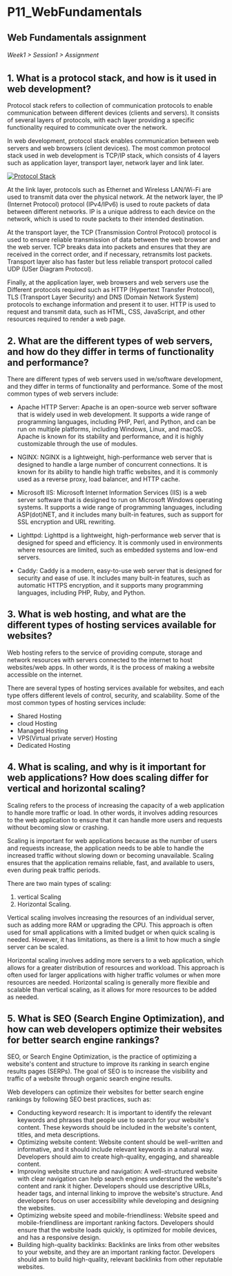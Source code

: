 # P11_WebFundamentals
## Web Fundamentals assignment
###### Week1 > Session1 > Assignment
###
## 1. What is a protocol stack, and how is it used in web development?
Protocol stack refers to collection of communication protocols to enable communication between different devices (clients and servers). It consists of several layers of protocols, with each layer providing a specific functionality required to communicate over the network.

In web development, protocol stack enables communication between web servers and web browsers (client devices). The most common protocol stack used in web development is TCP/IP stack, which consists of 4 layers such as application layer, transport layer, network layer and link later. 

[![Protocol Stack](https://cdn.kastatic.org/ka-perseus-images/6a0cd3a5b7e709c2f637c959ba98705ad21e4e3c.svg)](https://cdn.kastatic.org/ka-perseus-images/6a0cd3a5b7e709c2f637c959ba98705ad21e4e3c.svg)

At the link layer, protocols such as Ethernet and Wireless LAN/Wi-Fi are used to transmit data over the physical network.
At the network layer, the IP (Internet Protocol) protocol (IPv4/IPv6) is used to route packets of data between different networks. IP is a unique address to each device on the network, which is used to route packets to their intended destination.

At the transport layer, the TCP (Transmission Control Protocol) protocol is used to ensure reliable transmission of data between the web browser and the web server. TCP breaks data into packets and ensures that they are received in the correct order, and if necessary, retransmits lost packets. Transport layer also has faster but less reliable transport protocol called UDP (USer Diagram Protocol).

Finally,  at the application layer, web browsers and web servers use the Different protocols required such as HTTP (Hypertext Transfer Protocol), TLS (Transport Layer Security) and DNS (Domain Network System) protocols to exchange information and present it to user. HTTP is used to request and transmit data, such as HTML, CSS, JavaScript, and other resources required to render a web page.

## 2. What are the different types of web servers, and how do they differ in terms of functionality and performance?
There are different types of web servers used in we/software development, and they differ in terms of functionality and performance. Some of the most common types of web servers include:

- Apache HTTP Server: Apache is an open-source web server software that is widely used in web development. It supports a wide range of programming languages, including PHP, Perl, and Python, and can be run on multiple platforms, including Windows, Linux, and macOS. Apache is known for its stability and performance, and it is highly customizable through the use of modules.

- NGINX: NGINX is a lightweight, high-performance web server that is designed to handle a large number of concurrent connections. It is known for its ability to handle high traffic websites, and it is commonly used as a reverse proxy, load balancer, and HTTP cache.

- Microsoft IIS: Microsoft Internet Information Services (IIS) is a web server software that is designed to run on Microsoft Windows operating systems. It supports a wide range of programming languages, including ASP(dot)NET, and it includes many built-in features, such as support for SSL encryption and URL rewriting.

- Lighttpd: Lighttpd is a lightweight, high-performance web server that is designed for speed and efficiency. It is commonly used in environments where resources are limited, such as embedded systems and low-end servers.

- Caddy: Caddy is a modern, easy-to-use web server that is designed for security and ease of use. It includes many built-in features, such as automatic HTTPS encryption, and it supports many programming languages, including PHP, Ruby, and Python.

## 3. What is web hosting, and what are the different types of hosting services available for websites?
Web hosting refers to the service of providing compute, storage and network resources with servers connected to the internet to host websites/web apps. In other words, it is the process of making a website accessible on the internet.

There are several types of hosting services available for websites, and each type offers different levels of control, security, and scalability. Some of the most common types of hosting services include:
- Shared Hosting
- cloud Hosting
- Managed Hosting
- VPS(Virtual private server) Hosting
- Dedicated Hosting

## 4. What is scaling, and why is it important for web applications? How does scaling differ for vertical and horizontal scaling?
Scaling refers to the process of increasing the capacity of a web application to handle more traffic or load. In other words, it involves adding resources to the web application to ensure that it can handle more users and requests without becoming slow or crashing.

Scaling is important for web applications because as the number of users and requests increase, the application needs to be able to handle the increased traffic without slowing down or becoming unavailable. Scaling ensures that the application remains reliable, fast, and available to users, even during peak traffic periods.

There are two main types of scaling: 
1. vertical Scaling
2. Horizontal Scaling.

Vertical scaling involves increasing the resources of an individual server, such as adding more RAM or upgrading the CPU. This approach is often used for small applications with a limited budget or when quick scaling is needed. However, it has limitations, as there is a limit to how much a single server can be scaled.

Horizontal scaling involves adding more servers to a web application, which allows for a greater distribution of resources and workload. This approach is often used for larger applications with higher traffic volumes or when more resources are needed. Horizontal scaling is generally more flexible and scalable than vertical scaling, as it allows for more resources to be added as needed.

## 5. What is SEO (Search Engine Optimization), and how can web developers optimize their websites for better search engine rankings?
SEO, or Search Engine Optimization, is the practice of optimizing a website's content and structure to improve its ranking in search engine results pages (SERPs). The goal of SEO is to increase the visibility and traffic of a website through organic search engine results.

Web developers can optimize their websites for better search engine rankings by following SEO best practices, such as:
- Conducting keyword research: It is important to identify the relevant keywords and phrases that people use to search for your website's content. These keywords should be included in the website's content, titles, and meta descriptions.
- Optimizing website content: Website content should be well-written and informative, and it should include relevant keywords in a natural way. Developers should aim to create high-quality, engaging, and shareable content.
- Improving website structure and navigation: A well-structured website with clear navigation can help search engines understand the website's content and rank it higher. Developers should use descriptive URLs, header tags, and internal linking to improve the website's structure. And developers focus on user accessibility while developing and designing the websites. 
- Optimizing website speed and mobile-friendliness: Website speed and mobile-friendliness are important ranking factors. Developers should ensure that the website loads quickly, is optimized for mobile devices, and has a responsive design.
- Building high-quality backlinks: Backlinks are links from other websites to your website, and they are an important ranking factor. Developers should aim to build high-quality, relevant backlinks from other reputable websites.
